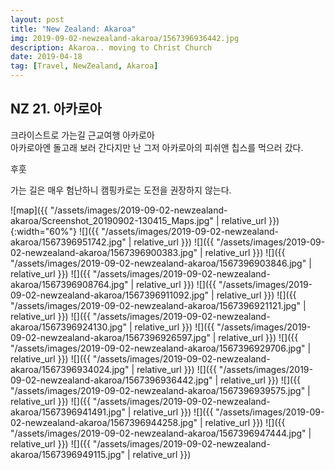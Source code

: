```yaml
---
layout: post
title: "New Zealand: Akaroa"
img: 2019-09-02-newzealand-akaroa/1567396936442.jpg
description: Akaroa.. moving to Christ Church
date: 2019-04-18
tag: [Travel, NewZealand, Akaroa]
---
```


## NZ 21. 아카로아

크라이스트로 가는길 근교여행 아카로아  
아카로아엔 돌고래 보러 간다지만 난 그저 아카로아의 피쉬앤 칩스를 먹으러 갔다.

후훗

가는 길은 매우 험난하니 캠핑카로는 도전을 권장하지 않는다.

![map]({{ "/assets/images/2019-09-02-newzealand-akaroa/Screenshot_20190902-130415_Maps.jpg" | relative_url }}){:width="60%"}
![]({{ "/assets/images/2019-09-02-newzealand-akaroa/1567396951742.jpg" | relative_url }})
![]({{ "/assets/images/2019-09-02-newzealand-akaroa/1567396900383.jpg" | relative_url }})
![]({{ "/assets/images/2019-09-02-newzealand-akaroa/1567396903846.jpg" | relative_url }})
![]({{ "/assets/images/2019-09-02-newzealand-akaroa/1567396908764.jpg" | relative_url }})
![]({{ "/assets/images/2019-09-02-newzealand-akaroa/1567396911092.jpg" | relative_url }})
![]({{ "/assets/images/2019-09-02-newzealand-akaroa/1567396921121.jpg" | relative_url }})
![]({{ "/assets/images/2019-09-02-newzealand-akaroa/1567396924130.jpg" | relative_url }})
![]({{ "/assets/images/2019-09-02-newzealand-akaroa/1567396926597.jpg" | relative_url }})
![]({{ "/assets/images/2019-09-02-newzealand-akaroa/1567396929706.jpg" | relative_url }})
![]({{ "/assets/images/2019-09-02-newzealand-akaroa/1567396934024.jpg" | relative_url }})
![]({{ "/assets/images/2019-09-02-newzealand-akaroa/1567396936442.jpg" | relative_url }})
![]({{ "/assets/images/2019-09-02-newzealand-akaroa/1567396939575.jpg" | relative_url }})
![]({{ "/assets/images/2019-09-02-newzealand-akaroa/1567396941491.jpg" | relative_url }})
![]({{ "/assets/images/2019-09-02-newzealand-akaroa/1567396944258.jpg" | relative_url }})
![]({{ "/assets/images/2019-09-02-newzealand-akaroa/1567396947444.jpg" | relative_url }})
![]({{ "/assets/images/2019-09-02-newzealand-akaroa/1567396949115.jpg" | relative_url }})
